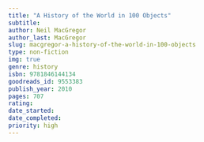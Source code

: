 ```yaml
---
title: "A History of the World in 100 Objects"
subtitle: 
author: Neil MacGregor
author_last: MacGregor
slug: macgregor-a-history-of-the-world-in-100-objects
type: non-fiction
img: true
genre: history
isbn: 9781846144134
goodreads_id: 9553383
publish_year: 2010
pages: 707
rating: 
date_started:
date_completed:
priority: high
---
```

